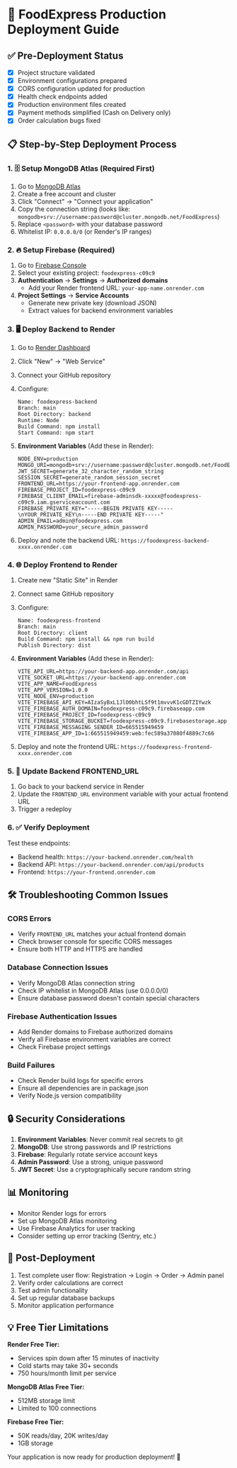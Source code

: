 # 🚀 FoodExpress Production Deployment Guide

## ✅ Pre-Deployment Status

- [x] Project structure validated
- [x] Environment configurations prepared
- [x] CORS configuration updated for production
- [x] Health check endpoints added
- [x] Production environment files created
- [x] Payment methods simplified (Cash on Delivery only)
- [x] Order calculation bugs fixed

## 📋 Step-by-Step Deployment Process

### 1. 🗄️ Setup MongoDB Atlas (Required First)

1. Go to [MongoDB Atlas](https://cloud.mongodb.com/)
2. Create a free account and cluster
3. Click "Connect" → "Connect your application"
4. Copy the connection string (looks like: `mongodb+srv://username:password@cluster.mongodb.net/FoodExpress`)
5. Replace `<password>` with your database password
6. Whitelist IP: `0.0.0.0/0` (or Render's IP ranges)

### 2. 🔥 Setup Firebase (Required)

1. Go to [Firebase Console](https://console.firebase.google.com/)
2. Select your existing project: `foodexpress-c09c9`
3. **Authentication** → **Settings** → **Authorized domains**
   - Add your Render frontend URL: `your-app-name.onrender.com`
4. **Project Settings** → **Service Accounts**
   - Generate new private key (download JSON)
   - Extract values for backend environment variables

### 3. 🖥️ Deploy Backend to Render

1. Go to [Render Dashboard](https://dashboard.render.com)
2. Click "New" → "Web Service"
3. Connect your GitHub repository
4. Configure:

   ```
   Name: foodexpress-backend
   Branch: main
   Root Directory: backend
   Runtime: Node
   Build Command: npm install
   Start Command: npm start
   ```

5. **Environment Variables** (Add these in Render):

   ```
   NODE_ENV=production
   MONGO_URI=mongodb+srv://username:password@cluster.mongodb.net/FoodExpress
   JWT_SECRET=generate_32_character_random_string
   SESSION_SECRET=generate_random_session_secret
   FRONTEND_URL=https://your-frontend-app.onrender.com
   FIREBASE_PROJECT_ID=foodexpress-c09c9
   FIREBASE_CLIENT_EMAIL=firebase-adminsdk-xxxxx@foodexpress-c09c9.iam.gserviceaccount.com
   FIREBASE_PRIVATE_KEY="-----BEGIN PRIVATE KEY-----\nYOUR_PRIVATE_KEY\n-----END PRIVATE KEY-----"
   ADMIN_EMAIL=admin@foodexpress.com
   ADMIN_PASSWORD=your_secure_admin_password
   ```

6. Deploy and note the backend URL: `https://foodexpress-backend-xxxx.onrender.com`

### 4. 🌐 Deploy Frontend to Render

1. Create new "Static Site" in Render
2. Connect same GitHub repository
3. Configure:

   ```
   Name: foodexpress-frontend
   Branch: main
   Root Directory: client
   Build Command: npm install && npm run build
   Publish Directory: dist
   ```

4. **Environment Variables** (Add these in Render):

   ```
   VITE_API_URL=https://your-backend-app.onrender.com/api
   VITE_SOCKET_URL=https://your-backend-app.onrender.com
   VITE_APP_NAME=FoodExpress
   VITE_APP_VERSION=1.0.0
   VITE_NODE_ENV=production
   VITE_FIREBASE_API_KEY=AIzaSyBxL1JlO0bhtLSf9t1mvvvK1cGDTZIYwzk
   VITE_FIREBASE_AUTH_DOMAIN=foodexpress-c09c9.firebaseapp.com
   VITE_FIREBASE_PROJECT_ID=foodexpress-c09c9
   VITE_FIREBASE_STORAGE_BUCKET=foodexpress-c09c9.firebasestorage.app
   VITE_FIREBASE_MESSAGING_SENDER_ID=665515949459
   VITE_FIREBASE_APP_ID=1:665515949459:web:fec589a37080f4889c7c66
   ```

5. Deploy and note the frontend URL: `https://foodexpress-frontend-xxxx.onrender.com`

### 5. 🔄 Update Backend FRONTEND_URL

1. Go back to your backend service in Render
2. Update the `FRONTEND_URL` environment variable with your actual frontend URL
3. Trigger a redeploy

### 6. ✅ Verify Deployment

Test these endpoints:

- Backend health: `https://your-backend.onrender.com/health`
- Backend API: `https://your-backend.onrender.com/api/products`
- Frontend: `https://your-frontend.onrender.com`

## 🛠️ Troubleshooting Common Issues

### CORS Errors

- Verify `FRONTEND_URL` matches your actual frontend domain
- Check browser console for specific CORS messages
- Ensure both HTTP and HTTPS are handled

### Database Connection Issues

- Verify MongoDB Atlas connection string
- Check IP whitelist in MongoDB Atlas (use 0.0.0.0/0)
- Ensure database password doesn't contain special characters

### Firebase Authentication Issues

- Add Render domains to Firebase authorized domains
- Verify all Firebase environment variables are correct
- Check Firebase project settings

### Build Failures

- Check Render build logs for specific errors
- Ensure all dependencies are in package.json
- Verify Node.js version compatibility

## 🔒 Security Considerations

1. **Environment Variables**: Never commit real secrets to git
2. **MongoDB**: Use strong passwords and IP restrictions
3. **Firebase**: Regularly rotate service account keys
4. **Admin Password**: Use a strong, unique password
5. **JWT Secret**: Use a cryptographically secure random string

## 📊 Monitoring

- Monitor Render logs for errors
- Set up MongoDB Atlas monitoring
- Use Firebase Analytics for user tracking
- Consider setting up error tracking (Sentry, etc.)

## 🚀 Post-Deployment

1. Test complete user flow: Registration → Login → Order → Admin panel
2. Verify order calculations are correct
3. Test admin functionality
4. Set up regular database backups
5. Monitor application performance

## 💡 Free Tier Limitations

**Render Free Tier:**

- Services spin down after 15 minutes of inactivity
- Cold starts may take 30+ seconds
- 750 hours/month limit per service

**MongoDB Atlas Free Tier:**

- 512MB storage limit
- Limited to 100 connections

**Firebase Free Tier:**

- 50K reads/day, 20K writes/day
- 1GB storage

Your application is now ready for production deployment! 🎉
